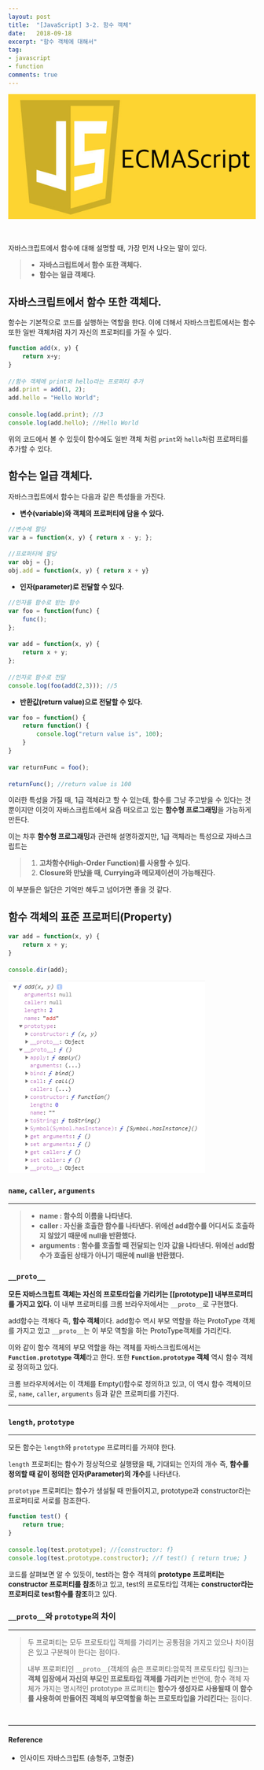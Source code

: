 ```yaml
---
layout: post
title:  "[JavaScript] 3-2. 함수 객체"
date:   2018-09-18
excerpt: "함수 객체에 대해서"
tag:
- javascript
- function
comments: true
---
```






![JavaScript](/assets/img/es5.png)

<br/>

자바스크립트에서 함수에 대해 설명할 때, 가장 먼저 나오는 말이 있다.

> - **자바스크립트에서 함수 또한 객체다.**
> - **함수는 일급 객체다.**

## 자바스크립트에서 함수 또한 객체다.

함수는 기본적으로 코드를 실행하는 역할을 한다. 이에 더해서 자바스크립트에서는 함수 또한 일반 객체처럼 자기 자신의 프로퍼티를 가질 수 있다.

```javascript
function add(x, y) {
	return x+y;
}

//함수 객체에 print와 hello라는 프로퍼티 추가
add.print = add(1, 2);
add.hello = "Hello World";

console.log(add.print); //3
console.log(add.hello); //Hello World
```
위의 코드에서 볼 수 있듯이 함수에도 일반 객체 처럼 `print`와 `hello`처럼 프로퍼티를 추가할 수 있다.


## 함수는 일급 객체다.

자바스크립트에서 함수는 다음과 같은 특성들을 가진다.

- **변수(variable)와 객체의 프로퍼티에 담을 수 있다.**

```javascript
//변수에 할당
var a = function(x, y) { return x - y; };

//프로퍼티에 할당
var obj = {};
obj.add = function(x, y) { return x + y}
```

- **인자(parameter)로 전달할 수 있다.**

```javascript
//인자를 함수로 받는 함수
var foo = function(func) {
	func();
};

var add = function(x, y) {
	return x + y;
};

//인자로 함수로 전달
console.log(foo(add(2,3))); //5

```

- **반환값(return value)으로 전달할 수 있다.**

```javascript
var foo = function() {
	return function() {
    	console.log("return value is", 100);
    }
}

var returnFunc = foo();

returnFunc(); //return value is 100
```

이러한 특성을 가질 때, 1급 객체라고 할 수 있는데, 함수를 그냥 주고받을 수 있다는 것 뿐이지만 이것이 자바스크립트에서 요즘 떠오르고 있는 **함수형 프로그래밍**을 가능하게 만든다.

이는 차후 **함수형 프로그래밍**과 관련해 설명하겠지만, 1급 객체라는 특성으로 자바스크립트는

> 1. **고차함수(High-Order Function)를 사용할 수 있다.**
> 2. **Closure와 만났을 때, Currying과 메모제이션이 가능해진다.**

이 부분들은 일단은 기억만 해두고 넘어가면 좋을 것 같다.

## 함수 객체의 표준 프로퍼티(Property)

```javascript
var add = function(x, y) {
 	return x + y;
}

console.dir(add);
```
![funcObject](/assets/img/function_object.png)

### `name`, `caller`, `arguments`

---

> - **name : 함수의 이름을 나타낸다.**
> - **caller : 자신을 호출한 함수를 나타낸다. 위에선 add함수를 어디서도 호출하지 않았기 때문에 null을 반환했다.**
> - **arguments : 함수를 호출할 때 전달되는 인자 값을 나타낸다. 위에선 add함수가 호출된 상태가 아니기 때문에 null을 반환했다.**

### `__proto__`

**모든 자바스크립트 객체는 자신의 프로토타입을 가리키는 [[prototype]] 내부프로퍼티를 가지고 있다.**
이 내부 프로퍼티를 크롬 브라우저에서는 `__proto__`로 구현했다.

add함수는 객체다 즉, **함수 객체**이다.
add함수 역시 부모 역할을 하는 ProtoType 객체를 가지고 있고 `__proto__`는 이 부모 역할을 하는 ProtoType객체를 가리킨다.

이와 같이 함수 객체의 부모 역할을 하는 객체를 자바스크립트에서는 **`Function.prototype` 객체**라고 한다.
또한 **`Function.prototype` 객체** 역시 함수 객체로 정의하고 있다.

크롬 브라우저에서는 이 객체를 Empty()함수로 정의하고 있고, 이 역시 함수 객체이므로, `name`, `caller`, `arguments` 등과 같은 프로퍼티를 가진다.

---

### `length`, `prototype`

---

모든 함수는 `length`와 `prototype` 프로퍼티를 가져야 한다.

`length` 프로퍼티는 함수가 정상적으로 실행됐을 때, 기대되는 인자의 개수 즉, **함수를 정의할 때 같이 정의한 인자(Parameter)의 개수**를 나타낸다.

`prototype` 프로퍼티는 함수가 생설될 때 만들어지고, prototype과 constructor라는 프로퍼티로 서로를 참조한다.

```javascript
function test() {
	return true;
}

console.log(test.prototype); //{constructor: f}
console.log(test.prototype.constructor); //f test() { return true; }

```

코드를 살펴보면 알 수 있듯이,
test라는 함수 객체의 **prototype 프로퍼티는 constructor 프로퍼티를 참조**하고 있고,
test의 프로토타입 객체는 **constructor라는 프로퍼티로 test함수를 참조**하고 있다.

### `__proto__`와 `prototype`의 차이

---

>두 프로퍼티는 모두 프로토타입 객체를 가리키는 공통점을 가지고 있으나 차이점은 있고 구분해야 한다는 점이다.
>
>내부 프로퍼티인 `__proto__`(객체의 숨은 프로퍼티:암묵적 프로토타입 링크)는 **객체 입장에서 자신의 부모인 프로토타입 객체를 가리키는** 반면에, 함수 객체 자체가 가지는 명시적인 prototype 프로퍼티는 **함수가 생성자로 사용될때 이 함수를 사용하여 만들어진 객체의 부모역할을 하는 프로토타입을 가리킨다**는 점이다.


<br/>

* * *
#### Reference
- 인사이드 자바스크립트 (송형주, 고형준)

